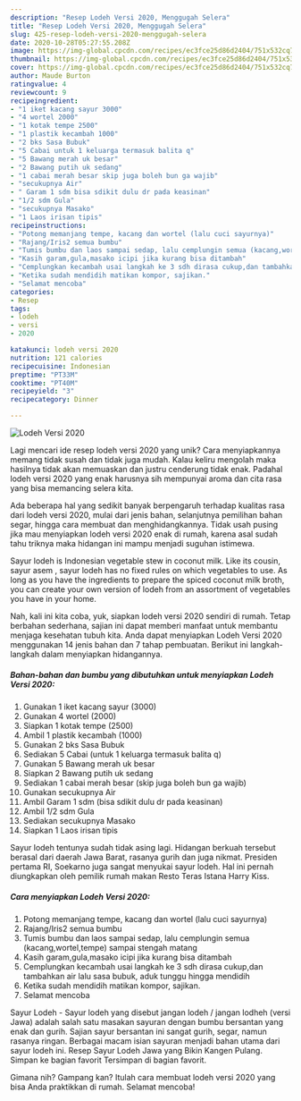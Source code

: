 ```yaml
---
description: "Resep Lodeh Versi 2020, Menggugah Selera"
title: "Resep Lodeh Versi 2020, Menggugah Selera"
slug: 425-resep-lodeh-versi-2020-menggugah-selera
date: 2020-10-28T05:27:55.208Z
image: https://img-global.cpcdn.com/recipes/ec3fce25d86d2404/751x532cq70/lodeh-versi-2020-foto-resep-utama.jpg
thumbnail: https://img-global.cpcdn.com/recipes/ec3fce25d86d2404/751x532cq70/lodeh-versi-2020-foto-resep-utama.jpg
cover: https://img-global.cpcdn.com/recipes/ec3fce25d86d2404/751x532cq70/lodeh-versi-2020-foto-resep-utama.jpg
author: Maude Burton
ratingvalue: 4
reviewcount: 9
recipeingredient:
- "1 iket kacang sayur 3000"
- "4 wortel 2000"
- "1 kotak tempe 2500"
- "1 plastik kecambah 1000"
- "2 bks Sasa Bubuk"
- "5 Cabai untuk 1 keluarga termasuk balita q"
- "5 Bawang merah uk besar"
- "2 Bawang putih uk sedang"
- "1 cabai merah besar skip juga boleh bun ga wajib"
- "secukupnya Air"
- " Garam 1 sdm bisa sdikit dulu dr pada keasinan"
- "1/2 sdm Gula"
- "secukupnya Masako"
- "1 Laos irisan tipis"
recipeinstructions:
- "Potong memanjang tempe, kacang dan wortel (lalu cuci sayurnya)"
- "Rajang/Iris2 semua bumbu"
- "Tumis bumbu dan laos sampai sedap, lalu cemplungin semua (kacang,wortel,tempe) sampai stengah matang"
- "Kasih garam,gula,masako icipi jika kurang bisa ditambah"
- "Cemplungkan kecambah usai langkah ke 3 sdh dirasa cukup,dan tambahkan air lalu sasa bubuk, aduk tunggu hingga mendidih"
- "Ketika sudah mendidih matikan kompor, sajikan."
- "Selamat mencoba"
categories:
- Resep
tags:
- lodeh
- versi
- 2020

katakunci: lodeh versi 2020 
nutrition: 121 calories
recipecuisine: Indonesian
preptime: "PT33M"
cooktime: "PT40M"
recipeyield: "3"
recipecategory: Dinner

---
```



![Lodeh Versi 2020](https://img-global.cpcdn.com/recipes/ec3fce25d86d2404/751x532cq70/lodeh-versi-2020-foto-resep-utama.jpg)

Lagi mencari ide resep lodeh versi 2020 yang unik? Cara menyiapkannya memang tidak susah dan tidak juga mudah. Kalau keliru mengolah maka hasilnya tidak akan memuaskan dan justru cenderung tidak enak. Padahal lodeh versi 2020 yang enak harusnya sih mempunyai aroma dan cita rasa yang bisa memancing selera kita.

Ada beberapa hal yang sedikit banyak berpengaruh terhadap kualitas rasa dari lodeh versi 2020, mulai dari jenis bahan, selanjutnya pemilihan bahan segar, hingga cara membuat dan menghidangkannya. Tidak usah pusing jika mau menyiapkan lodeh versi 2020 enak di rumah, karena asal sudah tahu triknya maka hidangan ini mampu menjadi suguhan istimewa.

Sayur lodeh is Indonesian vegetable stew in coconut milk. Like its cousin, sayur asem , sayur lodeh has no fixed rules on which vegetables to use. As long as you have the ingredients to prepare the spiced coconut milk broth, you can create your own version of lodeh from an assortment of vegetables you have in your home.


Nah, kali ini kita coba, yuk, siapkan lodeh versi 2020 sendiri di rumah. Tetap berbahan sederhana, sajian ini dapat memberi manfaat untuk membantu menjaga kesehatan tubuh kita. Anda dapat menyiapkan Lodeh Versi 2020 menggunakan 14 jenis bahan dan 7 tahap pembuatan. Berikut ini langkah-langkah dalam menyiapkan hidangannya.

<!--inarticleads1-->

##### Bahan-bahan dan bumbu yang dibutuhkan untuk menyiapkan Lodeh Versi 2020:

1. Gunakan 1 iket kacang sayur (3000)
1. Gunakan 4 wortel (2000)
1. Siapkan 1 kotak tempe (2500)
1. Ambil 1 plastik kecambah (1000)
1. Gunakan 2 bks Sasa Bubuk
1. Sediakan 5 Cabai (untuk 1 keluarga termasuk balita q)
1. Gunakan 5 Bawang merah uk besar
1. Siapkan 2 Bawang putih uk sedang
1. Sediakan 1 cabai merah besar (skip juga boleh bun ga wajib)
1. Gunakan secukupnya Air
1. Ambil  Garam 1 sdm (bisa sdikit dulu dr pada keasinan)
1. Ambil 1/2 sdm Gula
1. Sediakan secukupnya Masako
1. Siapkan 1 Laos irisan tipis


Sayur lodeh tentunya sudah tidak asing lagi. Hidangan berkuah tersebut berasal dari daerah Jawa Barat, rasanya gurih dan juga nikmat. Presiden pertama RI, Soekarno juga sangat menyukai sayur lodeh. Hal ini pernah diungkapkan oleh pemilik rumah makan Resto Teras Istana Harry Kiss. 

<!--inarticleads2-->

##### Cara menyiapkan Lodeh Versi 2020:

1. Potong memanjang tempe, kacang dan wortel (lalu cuci sayurnya)
1. Rajang/Iris2 semua bumbu
1. Tumis bumbu dan laos sampai sedap, lalu cemplungin semua (kacang,wortel,tempe) sampai stengah matang
1. Kasih garam,gula,masako icipi jika kurang bisa ditambah
1. Cemplungkan kecambah usai langkah ke 3 sdh dirasa cukup,dan tambahkan air lalu sasa bubuk, aduk tunggu hingga mendidih
1. Ketika sudah mendidih matikan kompor, sajikan.
1. Selamat mencoba


Sayur Lodeh - Sayur lodeh yang disebut jangan lodeh / jangan lodheh (versi Jawa) adalah salah satu masakan sayuran dengan bumbu bersantan yang enak dan gurih. Sajian sayur bersantan ini sangat gurih, segar, namun rasanya ringan. Berbagai macam isian sayuran menjadi bahan utama dari sayur lodeh ini. Resep Sayur Lodeh Jawa yang Bikin Kangen Pulang. Simpan ke bagian favorit Tersimpan di bagian favorit. 

Gimana nih? Gampang kan? Itulah cara membuat lodeh versi 2020 yang bisa Anda praktikkan di rumah. Selamat mencoba!

